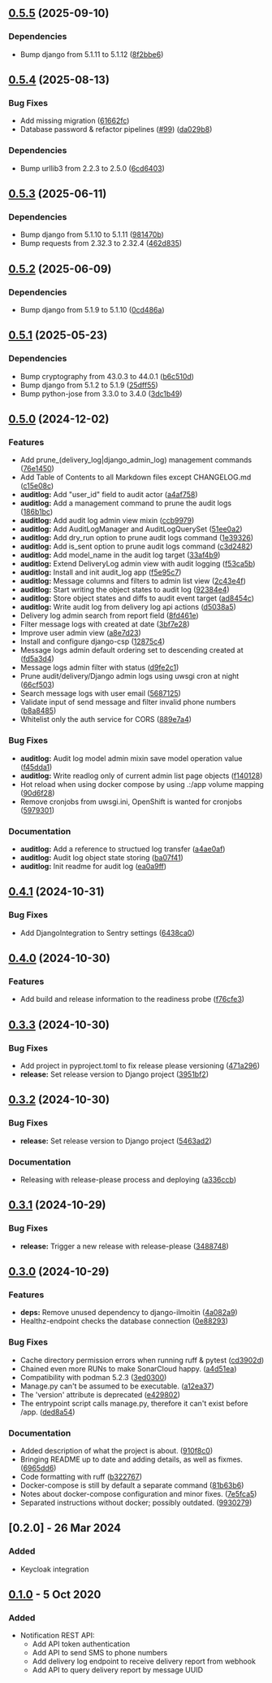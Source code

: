 <!-- REMINDER: While updating changelog, also remember to update
the version in notification_service/__init.py__ -->

## [0.5.5](https://github.com/City-of-Helsinki/notification-service-api/compare/notification-service-api-v0.5.4...notification-service-api-v0.5.5) (2025-09-10)


### Dependencies

* Bump django from 5.1.11 to 5.1.12 ([8f2bbe6](https://github.com/City-of-Helsinki/notification-service-api/commit/8f2bbe6ff339c9512ceff57808c6f6ec151b86d6))

## [0.5.4](https://github.com/City-of-Helsinki/notification-service-api/compare/notification-service-api-v0.5.3...notification-service-api-v0.5.4) (2025-08-13)


### Bug Fixes

* Add missing migration ([61662fc](https://github.com/City-of-Helsinki/notification-service-api/commit/61662fca51960fa5aaf735b815a3f9f50fe2de2f))
* Database password & refactor pipelines ([#99](https://github.com/City-of-Helsinki/notification-service-api/issues/99)) ([da029b8](https://github.com/City-of-Helsinki/notification-service-api/commit/da029b816a5469edeb191e3122bc37233f95b79f))


### Dependencies

* Bump urllib3 from 2.2.3 to 2.5.0 ([6cd6403](https://github.com/City-of-Helsinki/notification-service-api/commit/6cd64032ccd8b31fe4b116e5ee9ec7aa501e924b))

## [0.5.3](https://github.com/City-of-Helsinki/notification-service-api/compare/notification-service-api-v0.5.2...notification-service-api-v0.5.3) (2025-06-11)


### Dependencies

* Bump django from 5.1.10 to 5.1.11 ([981470b](https://github.com/City-of-Helsinki/notification-service-api/commit/981470bddf621914de46c55fdc16dfc123b9cee0))
* Bump requests from 2.32.3 to 2.32.4 ([462d835](https://github.com/City-of-Helsinki/notification-service-api/commit/462d835f78d9f388b1750abff0e66fed721a8608))

## [0.5.2](https://github.com/City-of-Helsinki/notification-service-api/compare/notification-service-api-v0.5.1...notification-service-api-v0.5.2) (2025-06-09)


### Dependencies

* Bump django from 5.1.9 to 5.1.10 ([0cd486a](https://github.com/City-of-Helsinki/notification-service-api/commit/0cd486aebaa1f671166e5c998178a9d0cb6b256f))

## [0.5.1](https://github.com/City-of-Helsinki/notification-service-api/compare/notification-service-api-v0.5.0...notification-service-api-v0.5.1) (2025-05-23)


### Dependencies

* Bump cryptography from 43.0.3 to 44.0.1 ([b6c510d](https://github.com/City-of-Helsinki/notification-service-api/commit/b6c510d41f4d1709c1c17612ac670fb619334983))
* Bump django from 5.1.2 to 5.1.9 ([25dff55](https://github.com/City-of-Helsinki/notification-service-api/commit/25dff55907509df7d8a519f6c3e9e76298ff6f3f))
* Bump python-jose from 3.3.0 to 3.4.0 ([3dc1b49](https://github.com/City-of-Helsinki/notification-service-api/commit/3dc1b497ba5d5b83212add3c3366d2f581370899))

## [0.5.0](https://github.com/City-of-Helsinki/notification-service-api/compare/notification-service-api-v0.4.1...notification-service-api-v0.5.0) (2024-12-02)


### Features

* Add prune_(delivery_log|django_admin_log) management commands ([76e1450](https://github.com/City-of-Helsinki/notification-service-api/commit/76e1450dce6d9d99f889ebcef3229a6a6d1ab20a))
* Add Table of Contents to all Markdown files except CHANGELOG.md ([c15e08c](https://github.com/City-of-Helsinki/notification-service-api/commit/c15e08c15eb2f02b5426ed29512beedf4464cd90))
* **auditlog:** Add "user_id" field to audit actor ([a4af758](https://github.com/City-of-Helsinki/notification-service-api/commit/a4af758bdb8a4c7954fbabe202753a3770ec041d))
* **auditlog:** Add a management command to prune the audit logs ([186b1bc](https://github.com/City-of-Helsinki/notification-service-api/commit/186b1bc1af152e6fb48b0553b698a2dcb9a4bda1))
* **auditlog:** Add audit log admin view mixin ([ccb9979](https://github.com/City-of-Helsinki/notification-service-api/commit/ccb9979d4826810fbe3ee75f447e78769b0c5d85))
* **auditlog:** Add AuditLogManager and AuditLogQuerySet ([51ee0a2](https://github.com/City-of-Helsinki/notification-service-api/commit/51ee0a2b10c34bb3e4cd420a0173a7763c508f77))
* **auditlog:** Add dry_run option to prune audit logs command ([1e39326](https://github.com/City-of-Helsinki/notification-service-api/commit/1e3932622f995d1ef2c4cb3f04f118673ad6e793))
* **auditlog:** Add is_sent option to prune audit logs command ([c3d2482](https://github.com/City-of-Helsinki/notification-service-api/commit/c3d2482d759ea809a5ba3f929c0b14d2e16707a8))
* **auditlog:** Add model_name in the audit log target ([33af4b9](https://github.com/City-of-Helsinki/notification-service-api/commit/33af4b947c7b76a2d6e22d2e449c88f1a69e1021))
* **auditlog:** Extend DeliveryLog admin view with audit logging ([f53ca5b](https://github.com/City-of-Helsinki/notification-service-api/commit/f53ca5b80fbdadb55e917552391134fc9664c140))
* **auditlog:** Install and init audit_log app ([f5e95c7](https://github.com/City-of-Helsinki/notification-service-api/commit/f5e95c7ca152f4926c71229a31e631787be4cdcc))
* **auditlog:** Message columns and filters to admin list view ([2c43e4f](https://github.com/City-of-Helsinki/notification-service-api/commit/2c43e4f69ac219b5bca6d798748bcc317da2787a))
* **auditlog:** Start writing the object states to audit log ([92384e4](https://github.com/City-of-Helsinki/notification-service-api/commit/92384e4993be1c575e04789200d9ea0960b6d2f9))
* **auditlog:** Store object states and diffs to audit event target ([ad8454c](https://github.com/City-of-Helsinki/notification-service-api/commit/ad8454ca49a13e6899c7358e8c702c6a663e023a))
* **auditlog:** Write audit log from delivery log api actions ([d5038a5](https://github.com/City-of-Helsinki/notification-service-api/commit/d5038a56e7f7e1ef3b1127a4b55c7ae7cc0d4e67))
* Delivery log admin search from report field ([8fd461e](https://github.com/City-of-Helsinki/notification-service-api/commit/8fd461e7bdb92aba95d5ac4ed06c611a9e060b59))
* Filter message logs with created at date ([3bf7e28](https://github.com/City-of-Helsinki/notification-service-api/commit/3bf7e2819519319d23f526706535d04c69505030))
* Improve user admin view ([a8e7d23](https://github.com/City-of-Helsinki/notification-service-api/commit/a8e7d23eafeb2fa613637339edb98ca441ae0bb3))
* Install and configure django-csp ([12875c4](https://github.com/City-of-Helsinki/notification-service-api/commit/12875c4bdce988011ca3885f70ff202cedc4ab7e))
* Message logs admin default ordering set to descending created at ([fd5a3d4](https://github.com/City-of-Helsinki/notification-service-api/commit/fd5a3d4420c776edeb43668cbdbfc03c201539c1))
* Message logs admin filter with status ([d9fe2c1](https://github.com/City-of-Helsinki/notification-service-api/commit/d9fe2c1a96ea04970ca9ea295ef4184974ba66ea))
* Prune audit/delivery/Django admin logs using uwsgi cron at night ([66cf503](https://github.com/City-of-Helsinki/notification-service-api/commit/66cf503e7365bce15ed9ff4c66d9b0d4c007d606))
* Search message logs with user email ([5687125](https://github.com/City-of-Helsinki/notification-service-api/commit/5687125f28f030d51c7bbbc63e9b7386539fe682))
* Validate input of send message and filter invalid phone numbers ([b8a8485](https://github.com/City-of-Helsinki/notification-service-api/commit/b8a8485675da5595cbb5ed5c0d2123c076ba760e))
* Whitelist only the auth service for CORS ([889e7a4](https://github.com/City-of-Helsinki/notification-service-api/commit/889e7a4fddda00b73bc0e49ff2f4cd8674f80f5d))


### Bug Fixes

* **auditlog:** Audit log model admin mixin save model operation value ([f45dda1](https://github.com/City-of-Helsinki/notification-service-api/commit/f45dda1ae61effa488bc159c2ed19aab37ce8862))
* **auditlog:** Write readlog only of current admin list page objects ([f140128](https://github.com/City-of-Helsinki/notification-service-api/commit/f140128ed8aa0960271d8cf581abfbb1f774b241))
* Hot reload when using docker compose by using .:/app volume mapping ([90d6f28](https://github.com/City-of-Helsinki/notification-service-api/commit/90d6f28908c347705b2d8aea3ab1e43a32d4e469))
* Remove cronjobs from uwsgi.ini, OpenShift is wanted for cronjobs ([5979301](https://github.com/City-of-Helsinki/notification-service-api/commit/5979301d92a06cf9d306b6577d48a8a36f294cb2))


### Documentation

* **auditlog:** Add a reference to structued log transfer ([a4ae0af](https://github.com/City-of-Helsinki/notification-service-api/commit/a4ae0af059a060a5f4ecd34ae577c58ac510b923))
* **auditlog:** Audit log object state storing ([ba07f41](https://github.com/City-of-Helsinki/notification-service-api/commit/ba07f41540999e2c007de4250dddb92f929e616a))
* **auditlog:** Init readme for audit log ([ea0a9ff](https://github.com/City-of-Helsinki/notification-service-api/commit/ea0a9ff077f9e7b2540588761c5d7f6c2c5c2355))

## [0.4.1](https://github.com/City-of-Helsinki/notification-service-api/compare/notification-service-api-v0.4.0...notification-service-api-v0.4.1) (2024-10-31)


### Bug Fixes

* Add DjangoIntegration to Sentry settings ([6438ca0](https://github.com/City-of-Helsinki/notification-service-api/commit/6438ca0605c045c23604aa9f586b005ef3b5b044))

## [0.4.0](https://github.com/City-of-Helsinki/notification-service-api/compare/notification-service-api-v0.3.3...notification-service-api-v0.4.0) (2024-10-30)


### Features

* Add build and release information to the readiness probe ([f76cfe3](https://github.com/City-of-Helsinki/notification-service-api/commit/f76cfe32a050472b36874448640911895721ed38))

## [0.3.3](https://github.com/City-of-Helsinki/notification-service-api/compare/notification-service-api-v0.3.2...notification-service-api-v0.3.3) (2024-10-30)


### Bug Fixes

* Add project in pyproject.toml to fix release please versioning ([471a296](https://github.com/City-of-Helsinki/notification-service-api/commit/471a2964a94f55b50a2e3b0191ff0bb63a2c9b71))
* **release:** Set release version to Django project ([3951bf2](https://github.com/City-of-Helsinki/notification-service-api/commit/3951bf2f2d95f3661dcf967888eec2bdeb727ed4))

## [0.3.2](https://github.com/City-of-Helsinki/notification-service-api/compare/notification-service-api-v0.3.1...notification-service-api-v0.3.2) (2024-10-30)


### Bug Fixes

* **release:** Set release version to Django project ([5463ad2](https://github.com/City-of-Helsinki/notification-service-api/commit/5463ad2a44992855d4e3f1bfc1562580bf88e0ae))


### Documentation

* Releasing with release-please process and deploying ([a336ccb](https://github.com/City-of-Helsinki/notification-service-api/commit/a336ccb5ecb2b7eeb849d102bd6aacdc326b2207))

## [0.3.1](https://github.com/City-of-Helsinki/notification-service-api/compare/notification-service-api-v0.3.0...notification-service-api-v0.3.1) (2024-10-29)


### Bug Fixes

* **release:** Trigger a new release with release-please ([3488748](https://github.com/City-of-Helsinki/notification-service-api/commit/3488748871ec9ec3f7ec7500b4f1d2b2483eb22a))

## [0.3.0](https://github.com/City-of-Helsinki/notification-service-api/compare/notification-service-api-v0.2.0...notification-service-api-v0.3.0) (2024-10-29)


### Features

* **deps:** Remove unused dependency to django-ilmoitin ([4a082a9](https://github.com/City-of-Helsinki/notification-service-api/commit/4a082a93f649eeee0c8e16be15ef58dfc18cac17))
* Healthz-endpoint checks the database connection ([0e88293](https://github.com/City-of-Helsinki/notification-service-api/commit/0e882939a88c182c4317b0e03b6557ac61a7a2ea))


### Bug Fixes

* Cache directory permission errors when running ruff & pytest ([cd3902d](https://github.com/City-of-Helsinki/notification-service-api/commit/cd3902d11eff6e40f10189f161ec5e55e0d9331b))
* Chained even more RUNs to make SonarCloud happy. ([a4d51ea](https://github.com/City-of-Helsinki/notification-service-api/commit/a4d51ea12fee5182d4afb5fad2278c712fac35d3))
* Compatibility with podman 5.2.3 ([3ed0300](https://github.com/City-of-Helsinki/notification-service-api/commit/3ed0300b7822428c2a379aa8ad7c99bf58f741ec))
* Manage.py can't be assumed to be executable. ([a12ea37](https://github.com/City-of-Helsinki/notification-service-api/commit/a12ea373ff9d96f771e3980926db762b53208c52))
* The 'version' attribute is deprecated ([e429802](https://github.com/City-of-Helsinki/notification-service-api/commit/e429802078926bc10d033b25fd0f818338c4a310))
* The entrypoint script calls manage.py, therefore it can't exist before /app. ([ded8a54](https://github.com/City-of-Helsinki/notification-service-api/commit/ded8a540db46c74ce701281c2d708ff5934d672f))


### Documentation

* Added description of what the project is about. ([910f8c0](https://github.com/City-of-Helsinki/notification-service-api/commit/910f8c0eb82b772f3ab4f95a06c22d9adca96a64))
* Bringing README up to date and adding details, as well as fixmes. ([6965dd6](https://github.com/City-of-Helsinki/notification-service-api/commit/6965dd6d5f21b98fc1b18e10f733f75a346e4bf3))
* Code formatting with ruff ([b322767](https://github.com/City-of-Helsinki/notification-service-api/commit/b322767cd486c1e2431cf63d2ce808b41a1e2b4c))
* Docker-compose is still by default a separate command ([81b63b6](https://github.com/City-of-Helsinki/notification-service-api/commit/81b63b6bc956b0516eb19d0d17947c724c819f30))
* Notes about docker-compose configuration and minor fixes. ([7e5fca5](https://github.com/City-of-Helsinki/notification-service-api/commit/7e5fca52067407b7b33e24bdd10874bef810bf95))
* Separated instructions without docker; possibly outdated. ([9930279](https://github.com/City-of-Helsinki/notification-service-api/commit/99302798b4d446551cd63d3787d6bc3d7020713d))

## [0.2.0] - 26 Mar 2024

### Added

- Keycloak integration

## [0.1.0] - 5 Oct 2020

### Added

- Notification REST API:
  - Add API token authentication
  - Add API to send SMS to phone numbers
  - Add delivery log endpoint to receive delivery report from webhook
  - Add API to query delivery report by message UUID

[Unreleased]: https://github.com/City-of-Helsinki/notificartion-service/compare/release-v0.1.0...HEAD
[0.1.0]: https://github.com/City-of-Helsinki/notification-service/releases/tag/release-v0.1.0
